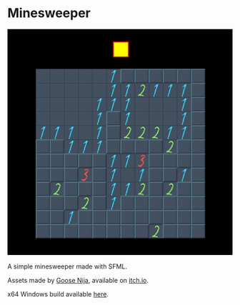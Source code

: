 # Minesweeper
![Alt text](image.jpg?raw=true "Meme")

A simple minesweeper made with SFML.

Assets made by [Goose Nija](https://gooseninja.itch.io/), available on [itch.io](https://gooseninja.itch.io/pixel-minesweeper).

x64 Windows build available [here](https://drive.google.com/drive/folders/1tyCIFp1avHrQQOdJnyR6TbHkzPTK-wDU?usp=sharing).

